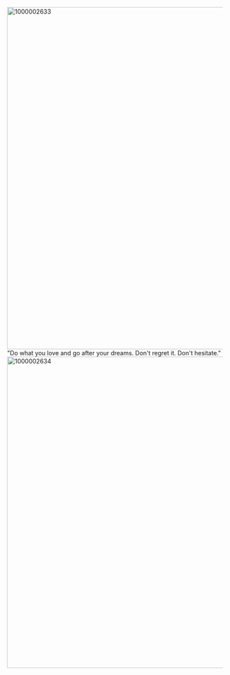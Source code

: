 <img width="600" height="800" alt="1000002633" src="https://github.com/user-attachments/assets/f9aae0e1-f33f-4238-8b97-758f95606d2d" />
"Do what you love and go after your dreams. Don't regret it. Don't hesitate."
<img width="735" height="728" alt="1000002634" src="https://github.com/user-attachments/assets/a1aae738-aad4-4811-8ede-c5a58eabfd59" />
